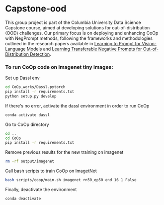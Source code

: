 # Capstone-ood
This group project is part of the Columbia University Data Science Capstone course, aimed at developing solutions for out-of-distribution (OOD) challenges. Our primary focus is on deploying and enhancing CoOp with NegPrompt methods, following the frameworks and methodologies outlined in the research papers available in [Learning to Prompt for Vision-Language Models](https://arxiv.org/abs/2109.01134) and [Learning Transferable Negative Prompts for Out-of-Distribution Detection](https://arxiv.org/abs/2404.03248).

### To run CoOp code on Imagenet tiny images:
Set up Dassl env
```bash
cd CoOp_works/Dassl.pytorch
pip install -r requirements.txt
python setup.py develop
```
If there's no error, activate the dassl environment in order to run CoOp
```bash
conda activate dassl
```
Go to CoOp directory
```bash
cd ..
cd CoOp
pip install -r requirements.txt
```
Remove previous results for the new training on imagenet
```bash
rm -rf output/imagenet
```
Call bash scripts to train CoOp on ImagetNet
```bash
bash scripts/coop/main.sh imagenet rn50_ep50 end 16 1 False
```
Finally, deactivate the environment
```bash
conda deactivate
